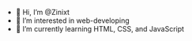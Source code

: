 - 👋 Hi, I’m @Zinixt
- 👀 I’m interested in web-developing
- 🌱 I’m currently learning HTML, CSS, and JavaScript

<!---
Zinixt/Zinixt is a ✨ special ✨ repository because its `README.md` (this file) appears on your GitHub profile.
You can click the Preview link to take a look at your changes.
--->
